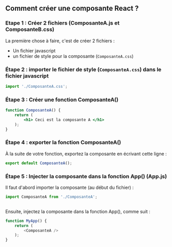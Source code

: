 ## Comment créer une composante React ?

### Etape 1 : Créer 2 fichiers (ComposanteA.js et ComposanteB.css)

La première chose à faire, c'est de créer 2 fichiers :
- Un fichier javascript
- un fichier de style pour la composante (`ComposanteA.css`)

### Étape 2 : importer le fichier de style (`ComposanteA.css`) dans le fichier javascript

```jsx
import './ComposanteA.css';
```

### Étape 3 : Créer une fonction ComposanteA()

```jsx
function ComposanteA() {
    return (
        <h1> Ceci est la composante A </h1>
    );
}
```
### Étape 4 : exporter la fonction ComposanteA()

À la suite de votre fonction, exportez la composante en écrivant cette ligne :

```jsx
export default ComposanteA();
```

### Étape 5 : Injecter la composante dans la fonction App() (App.js)
Il faut d'abord importer la composante (au début du fichier) :

```jsx
import ComposanteA from './ComposanteA';
 
```

Ensuite, injectez la composante dans la fonction App(), comme suit :

```js
function MyApp() {
    return (
        <ComposanteA />
    );
}
```

